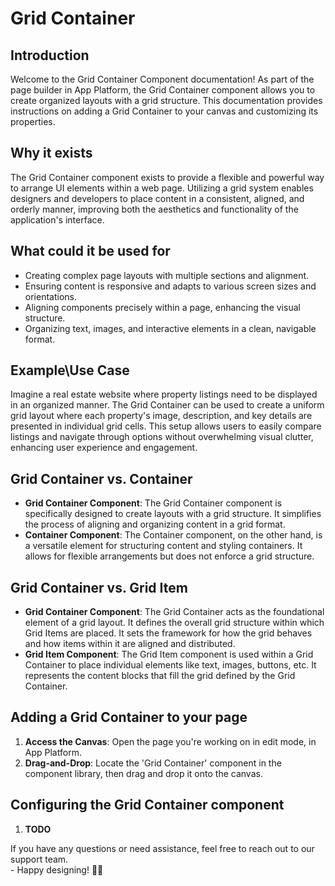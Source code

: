 # Grid Container

## Introduction

Welcome to the Grid Container Component documentation! As part of the page builder in App Platform, the Grid Container component allows you to create organized layouts with a grid structure. This documentation provides instructions on adding a Grid Container to your canvas and customizing its properties.

## Why it exists

The Grid Container component exists to provide a flexible and powerful way to arrange UI elements within a web page. Utilizing a grid system enables designers and developers to place content in a consistent, aligned, and orderly manner, improving both the aesthetics and functionality of the application's interface.

## What could it be used for

* Creating complex page layouts with multiple sections and alignment.
* Ensuring content is responsive and adapts to various screen sizes and orientations.
* Aligning components precisely within a page, enhancing the visual structure.
* Organizing text, images, and interactive elements in a clean, navigable format.

## Example\Use Case

Imagine a real estate website where property listings need to be displayed in an organized manner. The Grid Container can be used to create a uniform grid layout where each property's image, description, and key details are presented in individual grid cells. This setup allows users to easily compare listings and navigate through options without overwhelming visual clutter, enhancing user experience and engagement.

## Grid Container vs. Container

* **Grid Container Component**: The Grid Container component is specifically designed to create layouts with a grid structure. It simplifies the process of aligning and organizing content in a grid format.
* **Container Component**: The Container component, on the other hand, is a versatile element for structuring content and styling containers. It allows for flexible arrangements but does not enforce a grid structure.

## Grid Container vs. Grid Item

* **Grid Container Component**: The Grid Container acts as the foundational element of a grid layout. It defines the overall grid structure within which Grid Items are placed. It sets the framework for how the grid behaves and how items within it are aligned and distributed.
* **Grid Item Component**: The Grid Item component is used within a Grid Container to place individual elements like text, images, buttons, etc. It represents the content blocks that fill the grid defined by the Grid Container.

## Adding a Grid Container to your page

1. **Access the Canvas**: Open the page you're working on in edit mode, in App Platform.
2. **Drag-and-Drop**: Locate the 'Grid Container' component in the component library, then drag and drop it onto the canvas.

## Configuring the Grid Container component

1. **TODO**



If you have any questions or need assistance, feel free to reach out to our support team.\
&#x20;\- Happy designing! 🎨🚀
